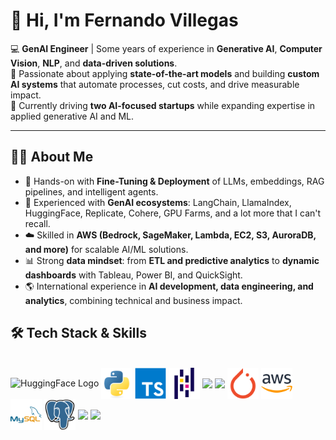 # 👋 Hi, I'm Fernando Villegas   

💻 **GenAI Engineer** | Some years of experience in **Generative AI**, **Computer Vision**, **NLP**, and **data-driven solutions**.  
🚀 Passionate about applying **state-of-the-art models** and building **custom AI systems** that automate processes, cut costs, and drive measurable impact.  
🌱 Currently driving  **two AI-focused startups** while expanding expertise in applied generative AI and ML.  

---

## 🧑‍💻 About Me  
- 🤖 Hands-on with **Fine-Tuning & Deployment** of LLMs, embeddings, RAG pipelines, and intelligent agents.  
- 🧠 Experienced with **GenAI ecosystems**: LangChain, LlamaIndex, HuggingFace, Replicate, Cohere, GPU Farms, and a lot more that I can't recall.  
- ☁️ Skilled in **AWS (Bedrock, SageMaker, Lambda, EC2, S3, AuroraDB, and more)** for scalable AI/ML solutions.  
- 📊 Strong **data mindset**: from **ETL and predictive analytics** to **dynamic dashboards** with Tableau, Power BI, and QuickSight.  
- 🌎 International experience in **AI development, data engineering, and analytics**, combining technical and business impact.  

## 🛠️ Tech Stack & Skills  

<div style="display: inline_block;"><br>
  <img align="center" height="50" src="https://logo.svgcdn.com/l/hugging-face.svg" alt="HuggingFace Logo" />
  <!-- Languages -->
  <img align="center" height="50" src="https://github.com/devicons/devicon/blob/master/icons/python/python-original.svg" />
  <img align="center" height="50" src="https://github.com/devicons/devicon/blob/master/icons/typescript/typescript-original.svg" />
  <!-- Python Libraries -->
  <img align="center" height="50" src="https://raw.githubusercontent.com/devicons/devicon/master/icons/pandas/pandas-original.svg" />
  <img align="center" height="50" src="https://upload.wikimedia.org/wikipedia/commons/0/05/Scikit_learn_logo_small.svg" />
  <img align="center" height="50" src="https://www.vectorlogo.zone/logos/tensorflow/tensorflow-icon.svg" />
  <img align="center" height="50" src="https://github.com/devicons/devicon/blob/master/icons/pytorch/pytorch-original.svg" />
  <!-- Cloud -->
  <img align="center" height="50" src="https://github.com/devicons/devicon/blob/master/icons/amazonwebservices/amazonwebservices-original-wordmark.svg" />
  <!-- Databases -->
  <img align="center" height="50" src="https://github.com/devicons/devicon/blob/master/icons/mysql/mysql-original-wordmark.svg" />
  <img align="center" height="50" src="https://github.com/devicons/devicon/blob/master/icons/postgresql/postgresql-original.svg" />
  <img align="center" height="50" src="https://cdn.worldvectorlogo.com/logos/microsoft-sql-server-1.svg" />
  <!-- Visualization -->
  <img align="center" height="45" src="https://dataliticaec.com/wp-content/uploads/2023/04/power-bi-logo-datalitica-min.png" />
</div>  
